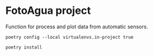 # FotoAgua project

Function for process and plot data from automatic sensors.

```
poetry config --local virtualenvs.in-project true
```
```
poetry install
```
